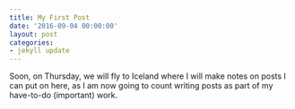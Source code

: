 ```yaml
---
title: My First Post
date: '2016-09-04 00:00:00'
layout: post
categories:
- jekyll update
---
```

Soon, on Thursday, we will fly to Iceland where I will make notes on posts I can put on here, as I am now going to count writing posts as part of my have-to-do (important) work.
